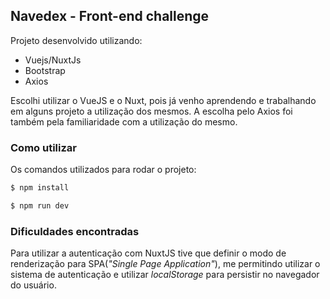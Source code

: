 ## **Navedex - Front-end challenge**

Projeto desenvolvido utilizando:

- Vuejs/NuxtJs
- Bootstrap
- Axios

Escolhi utilizar o VueJS e o Nuxt, pois já venho aprendendo e trabalhando em alguns projeto a utilização dos mesmos. A escolha pelo Axios foi também pela familiaridade com a utilização do mesmo.

### Como utilizar

Os comandos utilizados para rodar o projeto:

```bash
$ npm install

$ npm run dev
```

### Dificuldades encontradas

Para utilizar a autenticação com NuxtJS tive que definir o modo de renderização para SPA(_"Single Page Application"_), me permitindo utilizar o sistema de autenticação e utilizar _localStorage_ para persistir no navegador do usuário.
